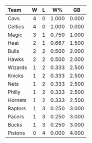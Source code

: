 | Team                             |  W  |  L  |  W%   |  GB   |
|:---------------------------------|:---:|:---:|:-----:|:-----:|
| [](/r/clevelandcavs) Cavs        |  4  |  0  | 1.000 | 0.000 |
| [](/r/bostonceltics) Celtics     |  4  |  0  | 1.000 | 0.000 |
| [](/r/orlandomagic) Magic        |  3  |  1  | 0.750 | 1.000 |
| [](/r/heat) Heat                 |  2  |  1  | 0.667 | 1.500 |
| [](/r/chicagobulls) Bulls        |  2  |  2  | 0.500 | 2.000 |
| [](/r/atlantahawks) Hawks        |  2  |  2  | 0.500 | 2.000 |
| [](/r/washingtonwizards) Wizards |  1  |  2  | 0.333 | 2.500 |
| [](/r/nyknicks) Knicks           |  1  |  2  | 0.333 | 2.500 |
| [](/r/gonets) Nets               |  1  |  2  | 0.333 | 2.500 |
| [](/r/sixers) Philly             |  1  |  2  | 0.333 | 2.500 |
| [](/r/charlottehornets) Hornets  |  1  |  2  | 0.333 | 2.500 |
| [](/r/torontoraptors) Raptors    |  1  |  3  | 0.250 | 3.000 |
| [](/r/pacers) Pacers             |  1  |  3  | 0.250 | 3.000 |
| [](/r/mkebucks) Bucks            |  1  |  3  | 0.250 | 3.000 |
| [](/r/detroitpistons) Pistons    |  0  |  4  | 0.000 | 4.000 |